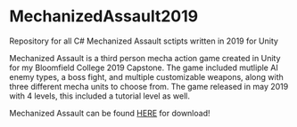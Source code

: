 # MechanizedAssault2019
Repository for all C# Mechanized Assault sctipts written in 2019 for Unity

Mechanized Assault is a third person mecha action game created in Unity for my Bloomfield College 2019 Capstone.
The game included mutliple AI enemy types, a boss fight, and multiple customizable weapons, along with three different mecha units to choose from.
The game released in may 2019 with 4 levels, this included a tutorial level as well.

Mechanized Assault can be found [HERE][1] for download!

[1]:https://alloygames.itch.io/mechanizedassault
